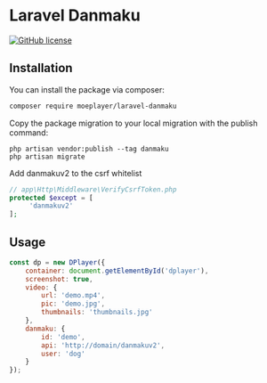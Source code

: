 # Laravel Danmaku

[![GitHub license](https://img.shields.io/github/license/MoePlayer/laravel-danmaku.svg)](https://github.com/MoePlayer/laravel-danmaku/blob/master/LICENSE)

## Installation

You can install the package via composer:

```bash
composer require moeplayer/laravel-danmaku

```

Copy the package migration to your local migration with the publish command:

```
php artisan vendor:publish --tag danmaku
php artisan migrate 
```
Add danmakuv2 to the csrf whitelist
```php
// app\Http\Middleware\VerifyCsrfToken.php
protected $except = [
     'danmakuv2'
];
```

## Usage

```javascript
const dp = new DPlayer({
    container: document.getElementById('dplayer'),
    screenshot: true,
    video: {
        url: 'demo.mp4',
        pic: 'demo.jpg',
        thumbnails: 'thumbnails.jpg'
    },
    danmaku: {
        id: 'demo',
        api: 'http://domain/danmakuv2',
        user: 'dog'
    }
});
```